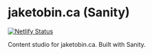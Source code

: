 # jaketobin.ca (Sanity)
[![Netlify Status](https://api.netlify.com/api/v1/badges/019137eb-d504-4a7a-9e96-cec6ee5c585c/deploy-status)](https://app.netlify.com/sites/reliable-longma-787317/deploys)

Content studio for jaketobin.ca. Built with Sanity.
